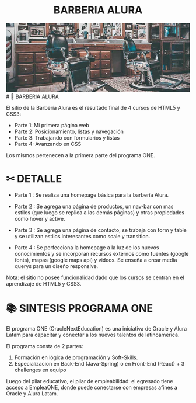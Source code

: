 <h1 align="center"> BARBERIA ALURA </h1>

<img src="banner/banner.jpg" alt="" width="1000px" />
# 🧔 BARBERIA ALURA

El sitio de la Barbería Alura es el resultado final de 4 cursos de HTML5 y CSS3:

* Parte 1: Mi primera página web
* Parte 2: Posicionamiento, listas y navegación
* Parte 3: Trabajando con formularios y listas
* Parte 4: Avanzando en CSS

Los mismos pertenecen a la primera parte del programa ONE.

# ✂ DETALLE

* Parte 1 : Se realiza una homepage básica para la barbería Alura.

* Parte 2 : Se agrega una página de productos, un nav-bar con mas estilos (que luego se replica a las demás páginas) y otras propiedades como hover y active.

* Parte 3 : Se agrega una página de contacto, se trabaja con form y table y se utilizan estilos interesantes como scale y transition.

* Parte 4 : Se perfecciona la homepage a la luz de los nuevos conocimientos y se incorporan recursos externos como fuentes (google fonts), mapas (google maps api) y videos. Se enseña a crear media querys para un diseño responsive.

Nota: el sitio no posee funcionalidad dado que los cursos se centran en el aprendizaje de HTML5 y CSS3.

# 📚 SINTESIS PROGRAMA ONE
El programa ONE (OracleNextEducation) es una iniciativa de Oracle y Alura Latam para capacitar y conectar a los nuevos talentos de latinoamerica.

El programa consta de 2 partes:

1. Formación en lógica de programación y Soft-Skills.
2. Especializacion en Back-End (Java-Spring) o en Front-End (React) + 3 challenges en equipo

Luego del pilar educativo, el pilar de empleabilidad: el egresado tiene acceso a EmpleaONE, donde puede conectarse con empresas afines a Oracle y Alura Latam.
